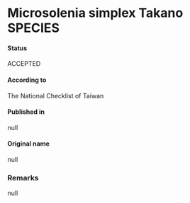 Microsolenia simplex Takano SPECIES
=======

#### Status
ACCEPTED

#### According to
The National Checklist of Taiwan

#### Published in
null

#### Original name
null

### Remarks
null